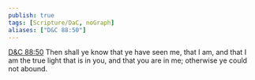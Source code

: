 ```yaml
---
publish: true
tags: [Scripture/DaC, noGraph]
aliases: ["D&C 88:50"]
---
```

[D&C 88:50](https://churchofjesuschrist.org/study/scriptures/dc-testament/dc/88?lang=eng&id=p50#p50) Then shall ye know that ye have seen me, that I am, and that I am the true light that is in you, and that you are in me; otherwise ye could not abound.

